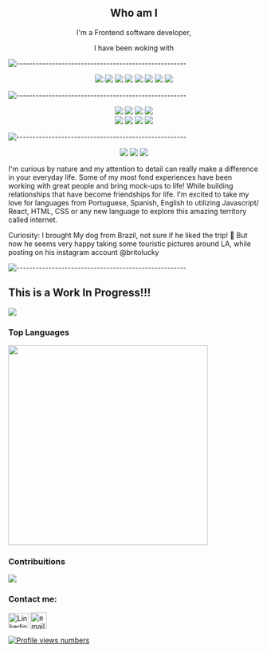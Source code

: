<!-- - 👋 Hi, I’m @joanafbrito
- 👀 I’m interested in getting out with my dog, getting to know new people and to learn daily becaming the best of me :)
- 🌱 I’m currently learning Front End Development at Turing
- 💞️ I’m looking to collaborate with this community and make a difference.
- 📫 How to reach me email: joanafiorentini@hotmail.com -->
<section align="center">
  <h1>Who am I</h1> 

I'm a Frontend software developer,

I have been woking with
</section>

![-----------------------------------------------------](https://raw.githubusercontent.com/andreasbm/readme/master/assets/lines/rainbow.png)
<p align="center"> 
  <img src="https://img.shields.io/badge/React-20232A?style=flaste&logo=react&logoColor=61DAFB"/>
  <img src="https://img.shields.io/badge/HTML5-E34F26?style=flaste&logo=html5&logoColor=white"/>
  <img src="https://img.shields.io/badge/CSS3-1572B6?style=flaste&logo=css3&logoColor=white"/>
  <img src="https://img.shields.io/badge/JavaScript-323330?style=flaste&logo=javascript&logoColor=F7DF1E"/>
  <img src="https://img.shields.io/badge/npm-CB3837?style=flaste&logo=npm&logoColor=white"/>
  <img src="https://img.shields.io/badge/Cypress-17202C?style=flaste&logo=cypress&logoColor=white"/>
  <img src="https://img.shields.io/badge/React_Router-CA4245?style=flaste&logo=react-router&logoColor=white"/>
  <img src="https://img.shields.io/badge/PWA-33b818.svg?&style=flaste&logo=REST&logoColor=white"/>
</p>

![-----------------------------------------------------](https://raw.githubusercontent.com/andreasbm/readme/master/assets/lines/rainbow.png)
<p align="center">
  <img src="https://img.shields.io/badge/Visual_Studio_Code-0078D4?style=flaste&logo=visual%20studio%20code&logoColor=white">
  <img src="https://img.shields.io/badge/Git-F05032.svg?&style=flaste&logo=git&logoColor=white" />
  <img src="https://img.shields.io/badge/GitHub-181717.svg?&style=flaste&logo=github&logoColor=white" />
  <img src="https://img.shields.io/badge/travis_CI-3EAAAF?style=flaste&logo=travisci&logoColor=white" />
  </br>
  <img src="https://img.shields.io/badge/Surge-430098.svg?&style=flaste&logo=heroku&logoColor=white" />
  <img src="https://img.shields.io/badge/eslint-3A33D1?style=flaste&logo=eslint&logoColor=white" />
  <img src="https://img.shields.io/badge/Canva-%2300C4CC.svg?&style=flaste&logo=Canva&logoColor=white" />
  <img src="https://img.shields.io/badge/Google_chrome-4285F4?style=flaste&logo=Google-chrome&logoColor=white" /> 
</p>

![-----------------------------------------------------](https://raw.githubusercontent.com/andreasbm/readme/master/assets/lines/rainbow.png)
<p align="center">
  <img src="https://img.shields.io/badge/OOP-b81818.svg?&style=flaste&logo=OOP&logoColor=white" />
  <img src="https://img.shields.io/badge/Accessability-b87818.svg?&style=flaste&logo=&logoColor=white" />
  <img src="https://img.shields.io/badge/UI/UX-33b818.svg?&style=flaste&logo=REST&logoColor=white"/>
</p>

<!-- Scss, TDD- Mocha and Chai,and Node. -->

I'm curious by nature and my attention to detail can really make a difference in your everyday life.
Some of my most fond experiences have been working with great people and bring mock-ups to life! While building relationships that have become friendships for life. I'm excited to take my love for languages from Portuguese, Spanish, English to utilizing Javascript/ React, HTML, CSS or any new language to explore this amazing territory called internet. 

Curiosity: I brought My dog from Brazil, not sure if he liked the trip! 🤔 But now he seems very happy taking some touristic pictures around LA, while posting on his instagram account @britolucky

![-----------------------------------------------------](https://raw.githubusercontent.com/andreasbm/readme/master/assets/lines/rainbow.png)
## This is a Work In Progress!!!

<a href="https://github.com/joanafbrito/joanafbrito">
  <img align="center" src="https://github-readme-stats.vercel.app/api?username=joanafbrito&show_icons=true&theme=shades-of-purple" />
</a>

### Top Languages


<a href="https://github.com/joanafbrito/convoychat">
  <img align="center" width=400 src="https://github-readme-stats.vercel.app/api/top-langs/?username=joanafbrito&layout=compact&theme=shades-of-purple" />
</a>


### Contribuitions 


<a href="https://github.com/joanafbrito/joanafbrito">
  <img align="center" src="http://github-readme-streak-stats.herokuapp.com?user=joanafbrito&theme=shades-of-purple&date_format=M%20j%5B%2C%20Y%5D" />
</a>

<!-- <a href="">
  <img align="center" width=400 src="https://github-readme-stats.vercel.app/api/pin/?username=joanafbrito&repo=joanafbrito&theme=shades-of-purple" />
</a> -->

<!-- Links to personal information  -->
<h3 align="left">Contact me:</h3>
<p align="left">
<a href="https://www.linkedin.com/in/joana-f-brito/" target="blank"><img align="center" src="https://cdn.jsdelivr.net/npm/simple-icons@3.0.1/icons/linkedin.svg" alt="Linkedin icon" height="30" width="40" /></a>
<a href="mailto:joanafiorentini@hotmail.com" target="blank"><img align="center" src="https://icon-library.com/images/email-icon-png-black/email-icon-png-black-1.jpg" alt="email " height="33" width="33" /></a>
<!-- to be added as needed -->
<!-- <a href="your link" target="blank"><img align="center" src="https://cdn.jsdelivr.net/npm/simple-icons@3.0.1/icons/twitter.svg" alt="" height="30" width="40" /></a> -->
<!-- <a href="your link" target="blank"><img align="center" src="https://cdn.jsdelivr.net/npm/simple-icons@3.0.1/icons/instagram.svg" alt="Instagram icon" height="30" width="40" /></a>
<a href="joanafiorentini@hotmail.com" target="blank"><img align="center" src="https://cdn.jsdelivr.net/npm/simple-icons@3.0.1/icons/youtube.svg" alt="Youtube icon" height="30" width="40" /></a> -->
</p>


<!-- Profile view numbers  -->
<a href="https://github.com/joanafbrito/joanafbrito">
  <img align="center" src="https://komarev.com/ghpvc/?username=joanafbrito&color=462581" alt="Profile views numbers" />
</a>






<!-- joanafbrito/joanafbrito is a ✨ special ✨ repository because its `README.md` (this file) appears on your GitHub profile. -->
<!-- You can click the Preview link to take a look at your changes. -->
